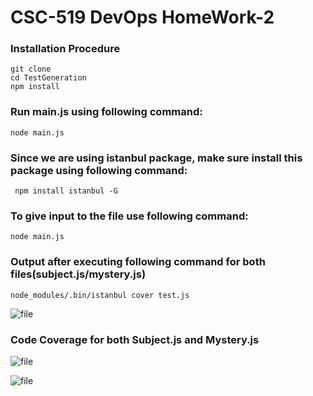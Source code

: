 # CSC-519 DevOps HomeWork-2

### Installation Procedure

    git clone 
    cd TestGeneration 
    npm install

### Run main.js using following command:
    node main.js
### Since we are using istanbul package, make sure install this package using following command:  
     npm install istanbul -G

### To give input to the file use following command:
    node main.js
    
### Output after executing following command for both files(subject.js/mystery.js)
    node_modules/.bin/istanbul cover test.js

![file](https://github.ncsu.edu/ddas5/HW2/blob/master/Screenshots/Screen%20Shot%202017-10-13%20at%208.24.08%20PM.png)

### Code Coverage for both Subject.js and Mystery.js

![file](https://github.ncsu.edu/ddas5/HW2/blob/master/Screenshots/Screen%20Shot%202017-10-13%20at%208.25.34%20PM.png)

![file](https://github.ncsu.edu/ddas5/HW2/blob/master/Screenshots/Screen%20Shot%202017-10-13%20at%208.26.01%20PM.png)


